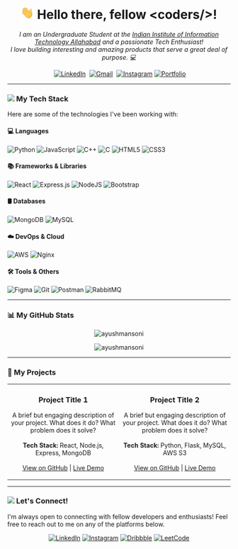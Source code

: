 <h1 align="center">
  <img src="https://raw.githubusercontent.com/ABSphreak/ABSphreak/master/gifs/Hi.gif" width="30px">
  Hello there, fellow &lt;coders/&gt;!
</h1>

<p align="center">
  <em>
   I am an Undergraduate Student at the <a href="https://www.iiita.ac.in/">Indian Institute of Information Technology Allahabad</a> and a passionate Tech Enthusiast! <br/> I love building interesting and amazing products that serve a great deal of purpose. 💻
  </em>
</p>

<p align="center">
  <a href="https://www.linkedin.com/in/ayushman-soni/" target="_blank"><img src="https://img.shields.io/badge/LinkedIn-%230077B5.svg?style=for-the-badge&logo=linkedin&logoColor=white" alt="LinkedIn"></a>
  <a href="mailto:work.ayushman3660@gmail.com"><img src="https://img.shields.io/badge/Gmail-D14836?style=for-the-badge&logo=gmail&logoColor=white" alt="Gmail"></a>
  <a href="https://www.instagram.com/ayushman_3660/" target="_blank"><img src="https://img.shields.io/badge/Instagram-%23E4405F.svg?style=for-the-badge&logo=Instagram&logoColor=white" alt="Instagram"></a>
  <a href="https://ayushman-portfoliosite.vercel.app/" target="_blank"><img src="https://img.shields.io/badge/Portfolio-255E63?style=for-the-badge&logo=google-chrome&logoColor=white" alt="Portfolio"></a>
</p>

---

### <img src="https://media.giphy.com/media/WUlplcMpOCEmTGBtBW/giphy.gif" width="30"> My Tech Stack

Here are some of the technologies I've been working with:

#### 💻 Languages
![Python](https://img.shields.io/badge/python-3670A0?style=for-the-badge&logo=python&logoColor=ffdd54)
![JavaScript](https://img.shields.io/badge/javascript-%23323330.svg?style=for-the-badge&logo=javascript&logoColor=%23F7DF1E)
![C++](https://img.shields.io/badge/c++-%2300599C.svg?style=for-the-badge&logo=c%2B%2B&logoColor=white)
![C](https://img.shields.io/badge/c-%2300599C.svg?style=for-the-badge&logo=c&logoColor=white)
![HTML5](https://img.shields.io/badge/html5-%23E34F26.svg?style=for-the-badge&logo=html5&logoColor=white)
![CSS3](https://img.shields.io/badge/css3-%231572B6.svg?style=for-the-badge&logo=css3&logoColor=white)

#### 📚 Frameworks & Libraries
![React](https://img.shields.io/badge/react-%2320232a.svg?style=for-the-badge&logo=react&logoColor=%2361DAFB)
![Express.js](https://img.shields.io/badge/express.js-%23404d59.svg?style=for-the-badge&logo=express&logoColor=%2361DAFB)
![NodeJS](https://img.shields.io/badge/node.js-6DA55F?style=for-the-badge&logo=node.js&logoColor=white)
![Bootstrap](https://img.shields.io/badge/bootstrap-%23563D7C.svg?style=for-the-badge&logo=bootstrap&logoColor=white)

#### 🛢️ Databases
![MongoDB](https://img.shields.io/badge/MongoDB-%234ea94b.svg?style=for-the-badge&logo=mongodb&logoColor=white)
![MySQL](https://img.shields.io/badge/mysql-%2300f.svg?style=for-the-badge&logo=mysql&logoColor=white)

#### ☁️ DevOps & Cloud
![AWS](https://img.shields.io/badge/AWS-%23FF9900.svg?style=for-the-badge&logo=amazon-aws&logoColor=white)
![Nginx](https://img.shields.io/badge/nginx-%23009639.svg?style=for-the-badge&logo=nginx&logoColor=white)

#### 🛠️ Tools & Others
![Figma](https://img.shields.io/badge/figma-%23F24E1E.svg?style=for-the-badge&logo=figma&logoColor=white)
![Git](https://img.shields.io/badge/git-%23F05033.svg?style=for-the-badge&logo=git&logoColor=white)
![Postman](https://img.shields.io/badge/Postman-FF6C37?style=for-the-badge&logo=postman&logoColor=white)
![RabbitMQ](https://img.shields.io/badge/rabbitmq-%23FF6600.svg?style=for-the-badge&logo=rabbitmq&logoColor=white)

---

### 📊 My GitHub Stats

<p align="center">
  <img src="https://github-readme-stats.vercel.app/api?username=ayushmansoni&show_icons=true&locale=en&theme=tokyonight" alt="ayushmansoni" />
</p>

<p align="center">
  <img src="https://github-readme-stats.vercel.app/api/top-langs?username=ayushmansoni&show_icons=true&locale=en&layout=compact&theme=tokyonight" alt="ayushmansoni" />
</p>

---

### 🚀 My Projects

<table width="100%">
  <tr>
    <td width="50%">
      <h3 align="center">Project Title 1</h3>
      <p align="center">
        A brief but engaging description of your project. What does it do? What problem does it solve?
        <br>
        <br>
        <strong>Tech Stack:</strong> React, Node.js, Express, MongoDB
        <br>
        <br>
        <a href="[LINK_TO_YOUR_REPO]" target="_blank">View on GitHub</a> | 
        <a href="[LINK_TO_LIVE_DEMO]" target="_blank">Live Demo</a>
      </p>
    </td>
    <td width="50%">
      <h3 align="center">Project Title 2</h3>
      <p align="center">
        A brief but engaging description of your project. What does it do? What problem does it solve?
        <br>
        <br>
        <strong>Tech Stack:</strong> Python, Flask, MySQL, AWS S3
        <br>
        <br>
        <a href="[LINK_TO_YOUR_REPO]" target="_blank">View on GitHub</a> | 
        <a href="[LINK_TO_LIVE_DEMO]" target="_blank">Live Demo</a>
      </p>
    </td>
  </tr>
</table>

---

### <img src="https://media.giphy.com/media/VgCDAzcKvsR6OM0uWg/giphy.gif" width="50"> Let's Connect!

I'm always open to connecting with fellow developers and enthusiasts! Feel free to reach out to me on any of the platforms below.

<p align="center">
  <a href="https://linkedin.com/in/ayushman-soni/" target="_blank"><img src="https://raw.githubusercontent.com/rahuldkjain/github-profile-readme-generator/master/src/images/icons/Social/linked-in-alt.svg" alt="LinkedIn" height="30" width="40" /></a>
  <a href="https://instagram.com/ayushman_3660" target="_blank"><img src="https://raw.githubusercontent.com/rahuldkjain/github-profile-readme-generator/master/src/images/icons/Social/instagram.svg" alt="Instagram" height="30" width="40" /></a>
  <a href="https://dribbble.com/ayushman soni" target="_blank"><img src="https://raw.githubusercontent.com/rahuldkjain/github-profile-readme-generator/master/src/images/icons/Social/dribbble.svg" alt="Dribbble" height="30" width="40" /></a>
  <a href="https://www.leetcode.com/ayushman_3660" target="_blank"><img src="https://raw.githubusercontent.com/rahuldkjain/github-profile-readme-generator/master/src/images/icons/Social/leet-code.svg" alt="LeetCode" height="30" width="40" /></a>
</p>
